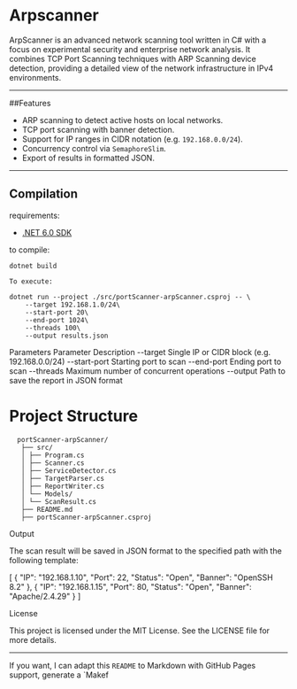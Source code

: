 # Arpscanner
ArpScanner is an advanced network scanning tool written in C# with a focus on experimental security and enterprise network analysis. It combines TCP Port Scanning techniques with ARP Scanning device detection, providing a detailed view of the network infrastructure in IPv4 environments.




---

##Features

- ARP scanning to detect active hosts on local networks.
- TCP port scanning with banner detection.
- Support for IP ranges in CIDR notation (e.g. `192.168.0.0/24`).
- Concurrency control via `SemaphoreSlim`.
- Export of results in formatted JSON.
---

## Compilation

requirements:
- [.NET 6.0 SDK](https://dotnet.microsoft.com/en-us/download/dotnet/6.0)

to compile:

```
dotnet build

To execute:

dotnet run --project ./src/portScanner-arpScanner.csproj -- \
    --target 192.168.1.0/24\
    --start-port 20\
    --end-port 1024\
    --threads 100\
    --output results.json

```



Parameters
Parameter Description
--target Single IP or CIDR block (e.g. 192.168.0.0/24)
--start-port Starting port to scan
--end-port Ending port to scan
--threads Maximum number of concurrent operations
--output Path to save the report in JSON format

  # Project Structure
      portScanner-arpScanner/
       ├── src/
       │ ├── Program.cs
       │ ├── Scanner.cs
       │ ├── ServiceDetector.cs
       │ ├── TargetParser.cs
       │ ├── ReportWriter.cs
       │ └── Models/
       │ └── ScanResult.cs
       ├── README.md
       ├── portScanner-arpScanner.csproj

Output

The scan result will be saved in JSON format to the specified path with the following template:

[
{
"IP": "192.168.1.10",
"Port": 22,
"Status": "Open",
"Banner": "OpenSSH 8.2"
},
{
"IP": "192.168.1.15",
"Port": 80,
"Status": "Open",
"Banner": "Apache/2.4.29"
}
]

License

This project is licensed under the MIT License. See the LICENSE file for more details.

---

If you want, I can adapt this `README` to Markdown with GitHub Pages support, generate a `Makef
